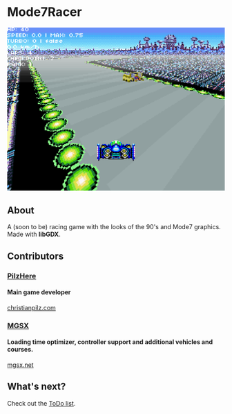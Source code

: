 # Mode7Racer
![WIP](https://github.com/PilzHere/Mode7Racer/blob/master/readmeScreenshot.png)

## About
A (soon to be) racing game with the looks of the 90's and Mode7 graphics.
Made with <b>libGDX</b>.

## Contributors
### [PilzHere](https://github.com/PilzHere)
#### Main game developer
[christianpilz.com](https://www.christianpilz.com)

### [MGSX](https://github.com/mgsx-dev)
#### Loading time optimizer, controller support and additional vehicles and courses.
[mgsx.net](https://www.mgsx.net)

 ## What's next?
 Check out the [ToDo list](TODO.md).
